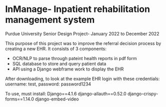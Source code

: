 # InManage- Inpatient rehabilitation management system
Purdue University Senior Design Project- January 2022 to December 2022

This purpose of this project was to improve the referral decision process by creating a new EHR. It consists of 3 components:
- OCR/NLP to parse through pateint health reports in pdf form
- SQL database to store and query patient data
- API using a Django webframe work to display the EHR

After downloading, to look at the example EHR login with these credentials:
username: test, password: password1234


To use, must install:
Django==4.1.6
django-allauth==0.52.0
django-crispy-forms==1.14.0
django-embed-video
